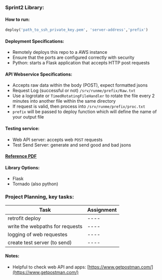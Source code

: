 ### Sprint2 Library: 


#### How to run:
```python
deploy('path_to_ssh_private_key.pem', 'server-address','prefix')
```

#### Deployment Specifications:
- Remotely deploys this repo to a AWS instance
- Ensure that the ports are configured correctly with security
- Python: starts a Flask application that accepts HTTP post requests


#### API Webservice Specifications:
- Accepts raw data within the body (POST), expect formatted jsons
- Request Log (successful or not) `/srv/runme/prefix/Raw.txt`
- Use a logrotate or `TimedRotatingFileHandler` to rotate the file every 2 minutes into another file within the same directory
- If request is valid, then process into `/srv/runme/prefix/proc.txt`
- `prefix` will be passed to deploy function which will define the name of your output file


#### Testing service:
- Web API server: accepts web `POST` requests
- Test Send Server: generate and send good and bad jsons 

#### [Reference PDF](Sprint2.pdf)

#### Library Options:
- Flask
- Tornado (also python)

### Project Planning, key tasks:

|Task | Assignment|
|-----------| ----|
|retrofit deploy| ----|
|write the webpaths for requests| ----|
|logging of web requestes| ----|
|create test server (to send)| ----|


#### Notes:

- Helpful to check web API and apps: [https://www.getpostman.com/](https://www.getpostman.com/)